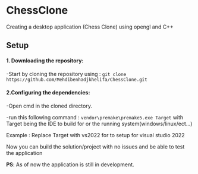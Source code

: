 # ChessClone
Creating a desktop application (Chess Clone) using opengl and C++


## Setup
#### 1. Downloading the repository:

  -Start by cloning the repository using : `git clone https://github.com/Mehdibenhadjkhelifa/ChessClone.git`

#### 2.Configuring the dependencies:

  -Open cmd in the cloned directory.

  -run this following command : `vendor\premake\premake5.exe Target`  with Target being the IDE to build for or the running system(windows/linux/ect...)

  Example : Replace Target with vs2022 for to setup for visual studio 2022

Now you can build the solution/project with no issues and be able to test the application

**PS**: As of now the application is still in development.
